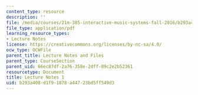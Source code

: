 ```yaml
---
content_type: resource
description: ''
file: /media/courses/21m-385-interactive-music-systems-fall-2016/b293a408d1f91878a44723bd5ff549d3_MIT21M_385F16_L1.pdf
file_type: application/pdf
learning_resource_types:
- Lecture Notes
license: https://creativecommons.org/licenses/by-nc-sa/4.0/
ocw_type: OCWFile
parent_title: Lecture Notes and Files
parent_type: CourseSection
parent_uid: 66ec87df-2a76-358e-2dff-09c2e2b52361
resourcetype: Document
title: Lecture Notes 1
uid: b293a408-d1f9-1878-a447-23bd5ff549d3
---
```

